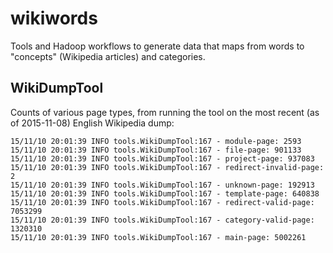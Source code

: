 # wikiwords

Tools and Hadoop workflows to generate data that maps from words to "concepts" (Wikipedia articles) and categories.

WikiDumpTool
-----------

Counts of various page types, from running the tool on the most recent (as of 2015-11-08) English Wikipedia dump:

```
15/11/10 20:01:39 INFO tools.WikiDumpTool:167 - module-page: 2593
15/11/10 20:01:39 INFO tools.WikiDumpTool:167 - file-page: 901133
15/11/10 20:01:39 INFO tools.WikiDumpTool:167 - project-page: 937083
15/11/10 20:01:39 INFO tools.WikiDumpTool:167 - redirect-invalid-page: 2
15/11/10 20:01:39 INFO tools.WikiDumpTool:167 - unknown-page: 192913
15/11/10 20:01:39 INFO tools.WikiDumpTool:167 - template-page: 640838
15/11/10 20:01:39 INFO tools.WikiDumpTool:167 - redirect-valid-page: 7053299
15/11/10 20:01:39 INFO tools.WikiDumpTool:167 - category-valid-page: 1320310
15/11/10 20:01:39 INFO tools.WikiDumpTool:167 - main-page: 5002261
```
